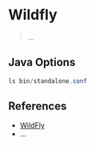 # Wildfly

> …
> 

## Java Options

```csharp
ls bin/standalone.conf
```

## References

- [WildFly](https://www.wildfly.org/)
- …